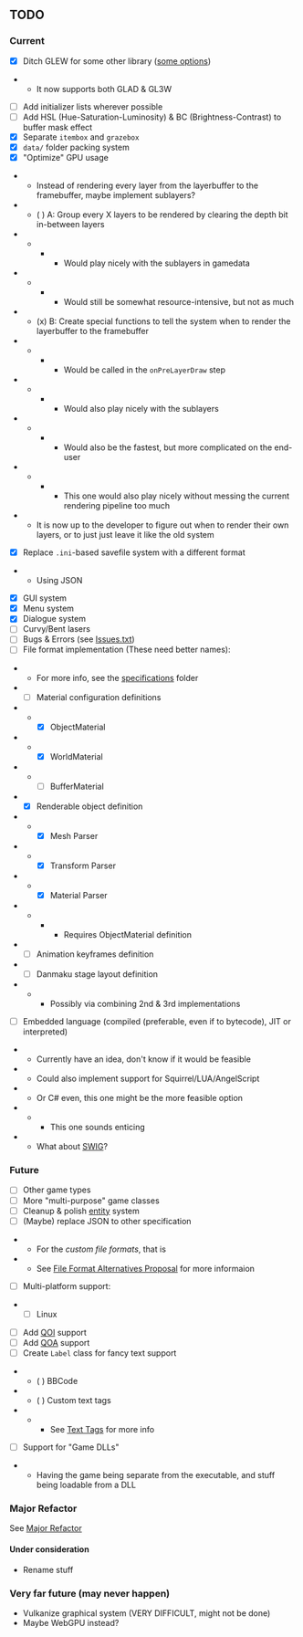 ## TODO

### Current
- [x] Ditch GLEW for some other library ([some options](https://www.khronos.org/opengl/wiki/OpenGL_Loading_Library))
- - It now supports both GLAD & GL3W
- [ ] Add initializer lists wherever possible
- [ ] Add HSL (Hue-Saturation-Luminosity) & BC (Brightness-Contrast) to buffer mask effect
- [x] Separate `itembox` and `grazebox`
- [x] `data/` folder packing system
- [x] "Optimize" GPU usage
- - Instead of rendering every layer from the layerbuffer to the framebuffer, maybe implement sublayers?
- - ( ) A: Group every X layers to be rendered by clearing the depth bit in-between layers
- - - - Would play nicely with the sublayers in gamedata
- - - - Would still be somewhat resource-intensive, but not as much
- - (x) B: Create special functions to tell the system when to render the layerbuffer to the framebuffer
- - - - Would be called in the `onPreLayerDraw` step
- - - - Would also play nicely with the sublayers
- - - - Would also be the fastest, but more complicated on the end-user
- - - - This one would also play nicely without messing the current rendering pipeline too much
- - It is now up to the developer to figure out when to render their own layers, or to just just leave it like the old system
- [x] Replace `.ini`-based savefile system with a different format
- - Using JSON
- [x] GUI system
- [x] Menu system
- [x] Dialogue system
- [ ] Curvy/Bent lasers
- [ ] Bugs & Errors (see [Issues.txt](../../Issues.txt))
- [ ] File format implementation (These need better names):
- - For more info, see the [specifications](../specifications) folder
- - [ ] Material configuration definitions
- - - [x] ObjectMaterial
- - - [x] WorldMaterial
- - - [ ] BufferMaterial
- - [x] Renderable object definition
- - - [x] Mesh Parser
- - - [x] Transform Parser
- - - [x] Material Parser
- - - - Requires ObjectMaterial definition
- - [ ] Animation keyframes definition
- - [ ] Danmaku stage layout definition
- - - Possibly via combining 2nd & 3rd implementations
- [ ] Embedded language (compiled (preferable, even if to bytecode), JIT or interpreted)
- - Currently have an idea, don't know if it would be feasible
- - Could also implement support for Squirrel/LUA/AngelScript
- - Or C# even, this one might be the more feasible option
- - - This one sounds enticing
- - What about [SWIG](https://www.swig.org/)?

### Future

- [ ] Other game types
- [ ] More "multi-purpose" game classes
- [ ] Cleanup & polish [entity](../../src/collection/entity/entity.hpp) system
- [ ] (Maybe) replace JSON to other specification
- - For the *custom file formats*, that is
- - See [File Format Alternatives Proposal](../../docs/changes/AltFormats.md) for more informaion
- [ ] Multi-platform support:
- - [ ] Linux
- [ ] Add [QOI](https://github.com/phoboslab/qoi/blob/master/qoi.h) support
- [ ] Add [QOA](https://github.com/phoboslab/qoa/blob/master/qoa.h) support
- [ ] Create `Label` class for fancy text support
- - ( ) BBCode
- - ( ) Custom text tags
- - - See [Text Tags](../specifications/text-tags.md) for more info
- [ ] Support for "Game DLLs"
- - Having the game being separate from the executable, and stuff being loadable from a DLL

### Major Refactor

See [Major Refactor](Refactor.md)

#### Under consideration

- Rename stuff

### Very far future (may never happen)

- Vulkanize graphical system (VERY DIFFICULT, might not be done)
- Maybe WebGPU instead?
